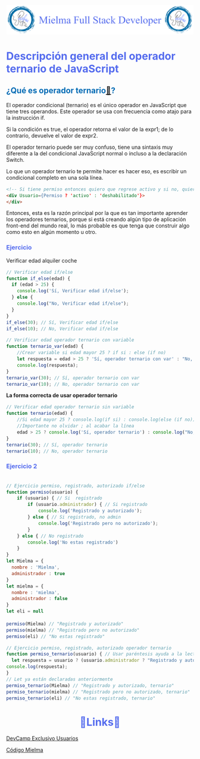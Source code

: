 ![Logo Mielma](image/Logo_Encabezado.png)

# <b><font color="#556CEE">Descripción general del operador ternario de JavaScript</font></b>

## <b><font color="#006cb5">¿Qué es operador ternario[🔗](https://developer.mozilla.org/es/docs/Web/JavaScript/Reference/Statements/switch#default)?</font></b>
El operador condicional (ternario) es el único operador en JavaScript que tiene tres operandos. Este operador se usa con frecuencia como atajo para la instrucción if.

Si la condición es true, el operador retorna el valor de la expr1; de lo contrario, devuelve el valor de expr2. 

El operador ternario puede ser muy confuso, tiene una sintaxis muy diferente a la del condicional JavaScript normal o incluso a la declaración Switch. 

Lo que un operador ternario te permite hacer es hacer eso, es escribir un condicional completo en una sola línea.

```html
<!-- Si tiene permiso entonces quiero que regrese activo y si no, quiero que regrese deshabilitado. -->
<div Usuario={Permiso ? 'activo' : 'deshabilitado'}>
</div>
```
Entonces, esta es la razón principal por la que es tan importante aprender los operadores ternarios, porque si está creando algún tipo de aplicación front-end del mundo real, lo más probable es que tenga que construir algo como esto en algún momento u otro.

### <font color="#556CEE">Ejercicio</font>
Verificar edad alquiler coche
```js
// Verificar edad if/else
function if_else(edad) {
  if (edad > 25) {
    console.log('Sí, Verificar edad if/else');
  } else {
    console.log("No, Verificar edad if/else");
  }
}
if_else(30); // Sí, Verificar edad if/else
if_else(10); // No, Verificar edad if/else
```
```js
// Verificar edad operador ternario con variable
function ternario_var(edad) {
    //Crear variable si edad mayor 25 ? if si : else (if no)
    let respuesta = edad > 25 ? 'Sí, operador ternario con var' : "No, operador ternario con var"
    console.log(respuesta);
}
ternario_var(30); // Sí, operador ternario con var
ternario_var(10); // No, operador ternario con var
```
<b>La forma correcta de usar operador ternario</b>

```js
// Verificar edad operador ternario sin variable
function ternario(edad) {
    //Si edad mayor 25 ? console.log(if si) : console.log(else (if no)) ;
    //Importante no olvidar ; al acabar la línea
    edad > 25 ? console.log('Sí, operador ternario') : console.log("No, operador ternario");
}
ternario(30); // Sí, operador ternario
ternario(10); // No, operador ternario
```

### <font color="#556CEE">Ejercicio 2</font>
```js

// Ejercicio permiso, registrado, autorizado if/else
function permiso(usuario) {
    if (usuario) { // Si  registrado
        if (usuario.administrador) { // Si registrado
            console.log('Registrado y autorizado');
        } else { // Si registrado, no admin
            console.log('Registrado pero no autorizado');
        }
    } else { // No registrado
        console.log('No estas registrado')
    }
}
let Mielma = {
  nombre : 'Mielma',
  administrador : true
}
let mielma = {
  nombre : 'mielma',
  administrador : false
}
let eli = null

permiso(Mielma) // "Registrado y autorizado"
permiso(mielma) // "Registrado pero no autorizado"
permiso(eli) // "No estas registrado"
```
```js
// Ejercicio permiso, registrado, autorizado operador ternario
function permiso_ternario(usuario) { // Usar paréntesis ayuda a la lectura, pero no es obligatorio
  let respuesta = usuario ? (usuario.administrador ? "Registrado y autorizado, ternario" : "Registrado pero no autorizado, ternario"): "No estas registrado, ternario";
console.log(respuesta);
}
// Let ya están declaradas anteriormente
permiso_ternario(Mielma) // "Registrado y autorizado, ternario"
permiso_ternario(mielma) // "Registrado pero no autorizado, ternario"
permiso_ternario(eli) // "No estas registrado, ternario"
```

# <center><b><font color="#556CEE">🔗Links🔗</font></b>

[DevCamp Exclusivo Usuarios](https://basque.devcamp.com/pt-full-stack-development-javascript-python-react/guide/overview-javascript-ternary-operator)  

[Código Mielma](https://codepen.io/ElizabethMaranon/pen/KKLWyLo)